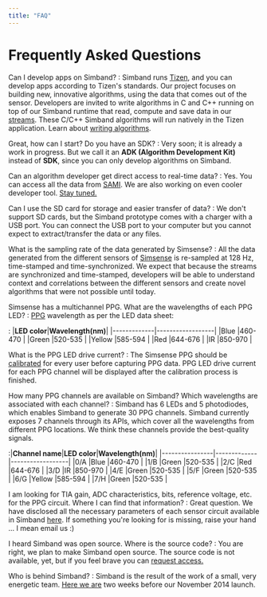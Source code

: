 ```yaml
---
title: "FAQ"
---
```


# Frequently Asked Questions

Can I develop apps on Simband?
: Simband runs [Tizen](https://www.tizen.org/), and you can develop apps according to Tizen's standards. Our project focuses on building new, innovative algorithms, using the data that comes out of the sensor. Developers are invited to write algorithms in C and C++ running on top of our Simband runtime that read, compute and save data in our [streams](/simband/simband-documentation/semantics-of-simband/types-streams.html). These C/C++ Simband algorithms will run natively in the Tizen application. Learn about [writing algorithms](/simband/simband-documentation/writing-algorithms-using-simband-api.html).

Great, how can I start? Do you have an SDK?
: Very soon; it is already a work in progress. But we call it an **ADK (Algorithm Development Kit)** instead of **SDK**, since you can only develop algorithms on Simband.

Can an algorithm developer get direct access to real-time data?
: Yes. You can access all the data from [SAMI](http://developer.samsungsami.io). We are also working on even cooler developer tool. [Stay tuned.](/simband/simband-changelog.html)

Can I use the SD card for storage and easier transfer of data?
: We don't support SD cards, but the Simband prototype comes with a charger with a USB port. You can connect the USB port to your computer but you cannot expect to extract/transfer the data or any files.

What is the sampling rate of the data generated by Simsense?
: All the data generated from the different sensors of [Simsense](/sensor-module/sensor-module-documentation/simsense.html) is re-sampled at 128 Hz, time-stamped and time-synchronized. We expect that because the streams are synchronized and time-stamped, developers will be able to understand context and correlations between the different sensors and create novel algorithms that were not possible until today.

Simsense has a multichannel PPG. What are the wavelengths of each PPG LED?
: [PPG](/sensor-module/sensor-module-documentation/simsense.html#ppg) wavelength as per the LED data sheet:

: |**LED color**|**Wavelength(nm)**|
|-------------|------------------|
|Blue         |460-470           |
|Green        |520-535           |
|Yellow       |585-594           |
|Red          |644-676           |
|IR           |850-970           |

What is the PPG LED drive current?
: The Simsense PPG should be [calibrated](/simband/simband-documentation/applications/settings.html#sensor-calibration) for every user before capturing PPG data. PPG LED drive current for each PPG channel will be displayed after the calibration process is finished.

How many PPG channels are available on Simband? Which wavelengths are associated with each channel?
: Simband has 6 LEDs and 5 photodiodes, which enables Simband to generate 30 PPG channels. Simband currently exposes 7 channels through its APIs, which cover all the wavelengths from different PPG locations. We think these channels provide the best-quality signals.

:|**Channel name**|**LED color**|**Wavelength(nm)**|
|----------------|-------------|------------------|
|0/A               |Blue         |460-470           |
|1/B               |Green        |520-535           |
|2/C               |Red          |644-676           |
|3/D               |IR           |850-970           |
|4/E               |Green        |520-535           |
|5/F               |Green        |520-535           |
|6/G               |Yellow       |585-594           |
|7/H               |Green        |520-535           |

I am looking for TIA gain, ADC characteristics, bits, reference voltage, etc. for the PPG circuit. Where I can find that information?
: Great question. We have disclosed all the necessary parameters of each sensor circuit available in Simband [here](/sensor-module/sensor-module-documentation/simsense.html). If something you're looking for is missing, raise your hand ... I mean email us :)

I heard Simband was open source. Where is the source code?
: You are right, we plan to make Simband open source. The source code is not available, yet, but if you feel brave you can [request access.](/simband/simband-documentation/simband-source-code.html)

Who is behind Simband?
: Simband is the result of the work of a small, very energetic team. [Here we are](http://www.voiceofthebody.io/images/TeamPicture.png) two weeks before our November 2014 launch.
